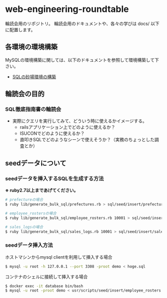 # web-engineering-roundtable
輪読会用のリポジトリ。
輪読会用のドキュメントや、各々の学びは docs/ 以下に配置します。

## 各環境の環境構築
MySQLの環境構築に関しては、以下のドキュメントを参照して環境構築して下さい。
- [SQLの砂場環境の構築](infra/README.md)

## 輪読会の目的
### SQL徹底指南書の輪読会
- 実際にクエリを実行してみて、どういう時に使えるかイメージする。
  - railsアプリケーション上でどのように使えるか？
  - ISUCONでどのように使えるか？
  - 直叩きSQLでどのようなシーンで使えそうか？（実務のちょっとした調査とか）

## seedデータについて
### seedデータを挿入するSQLを生成する方法
**※ ruby2.7以上まであげてください。**
```bash
# prefectureの場合
$ ruby lib/generate_bulk_sql/prefectures.rb > sql/seed/insert/prefectures.sql

# employee_rostersの場合
$ ruby lib/generate_bulk_sql/employee_rosters.rb 10001 > sql/seed/insert/employee_rosters.sql

# sales_logsの場合
$ ruby lib/generate_bulk_sql/sales_logs.rb 10001 > sql/seed/insert/sales_logs.sql
```

### seedデータ挿入方法
ホストマシンからmysql clientを利用して挿入する場合
```bash
$ mysql -u root -h 127.0.0.1 --port 3308 -proot demo < hoge.sql
```

コンテナのシェルに接続して挿入する場合
```bash
$ docker exec -it database bin/bash
$ mysql -u root -proot demo < usr/scripts/seed/insert/employee_rosters.sql
```
